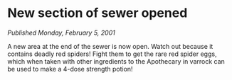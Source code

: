 # New section of sewer opened
*Published Monday, February 5, 2001*

A new area at the end of the sewer is now open. Watch out because it contains deadly red spiders! Fight them to get the rare red spider eggs, which when taken with other ingredients to the Apothecary in varrock can be used to make a 4-dose strength potion!
